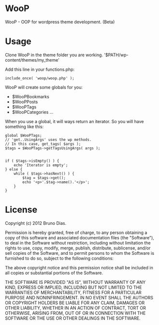 WooP
====

WooP - OOP for wordpress theme development. (Beta)

# Usage

Clone WooP in the theme folder you are working. '$PATH/wp-content/themes/my_theme'

Add this line in your functions.php:
	
	include_once( 'woop/woop.php' );

WooP will create some globals for you:

- $WooPBookmarks
- $WooPPosts
- $WooPTags
- $WooPCategories
...

When you use a global, it will ways return an iterator. So you will have something like this:

	global $WooPTags;
	// 'get..UsingArgs' uses the wp methods. 
	// In this case, get_tags( $args ); 
	$tags = $WooPTags->getTagsUsingArgs( args );
	
	
	if ( $tags->isEmpty() ) {
		echo 'Iterator is empty';
	} else {
		while ( $tags->hasNext() ) {
			$tag = $tags->get();
			echo '<p>'.$tag->name().'</p>';
		}
	}

# License

Copyright (c) 2012 Bruno Dias.

Permission is hereby granted, free of charge, to any person obtaining 
a copy of this software and associated documentation files (the "Software"), 
to deal in the Software without restriction, including without limitation 
the rights to use, copy, modify, merge, publish, distribute, sublicense, 
and/or sell copies of the Software, and to permit persons to whom the Software 
is furnished to do so, subject to the following conditions:

The above copyright notice and this permission notice shall be included 
in all copies or substantial portions of the Software.

THE SOFTWARE IS PROVIDED "AS IS", WITHOUT WARRANTY OF ANY KIND, EXPRESS OR IMPLIED, 
INCLUDING BUT NOT LIMITED TO THE WARRANTIES OF MERCHANTABILITY, FITNESS FOR A PARTICULAR 
PURPOSE AND NONINFRINGEMENT. IN NO EVENT SHALL THE AUTHORS OR COPYRIGHT HOLDERS BE LIABLE 
FOR ANY CLAIM, DAMAGES OR OTHER LIABILITY, WHETHER IN AN ACTION OF CONTRACT, TORT 
OR OTHERWISE, ARISING FROM, OUT OF OR IN CONNECTION WITH THE SOFTWARE OR THE USE 
OR OTHER DEALINGS IN THE SOFTWARE.
